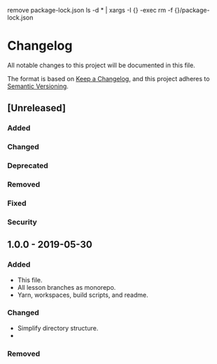remove package-lock.json
ls -d * | xargs -I {} -exec rm -f {}/package-lock.json
# Changelog

All notable changes to this project will be documented in this file.

The format is based on [Keep a Changelog](https://keepachangelog.com/en/1.0.0/),
and this project adheres to [Semantic Versioning](https://semver.org/spec/v2.0.0.html).

## [Unreleased]

### Added

### Changed

### Deprecated

### Removed

### Fixed

### Security

## 1.0.0 - 2019-05-30

### Added

- This file.
- All lesson branches as monorepo.
- Yarn, workspaces, build scripts, and readme.


### Changed

- Simplify directory structure.
-

### Removed

